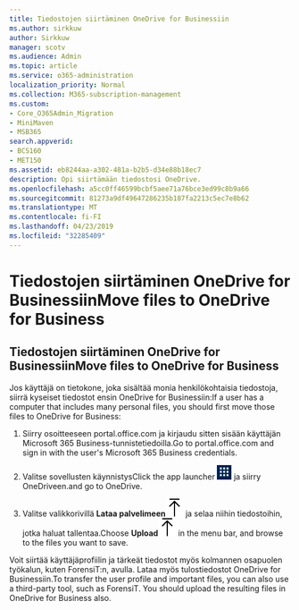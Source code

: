 ```yaml
---
title: Tiedostojen siirtäminen OneDrive for Businessiin
ms.author: sirkkuw
author: Sirkkuw
manager: scotv
ms.audience: Admin
ms.topic: article
ms.service: o365-administration
localization_priority: Normal
ms.collection: M365-subscription-management
ms.custom:
- Core_O365Admin_Migration
- MiniMaven
- MSB365
search.appverid:
- BCS160
- MET150
ms.assetid: eb8244aa-a302-481a-b2b5-d34e88b18ec7
description: Opi siirtämään tiedostosi OneDrive.
ms.openlocfilehash: a5cc0ff46599bcbf5aee71a76bce3ed99c8b9a66
ms.sourcegitcommit: 81273a9df49647286235b187fa2213c5ec7e8b62
ms.translationtype: MT
ms.contentlocale: fi-FI
ms.lasthandoff: 04/23/2019
ms.locfileid: "32285409"
---
```

# <a name="move-files-to-onedrive-for-business"></a><span data-ttu-id="01155-103">Tiedostojen siirtäminen OneDrive for Businessiin</span><span class="sxs-lookup"><span data-stu-id="01155-103">Move files to OneDrive for Business</span></span>

## <a name="move-files-to-onedrive-for-business"></a><span data-ttu-id="01155-104">Tiedostojen siirtäminen OneDrive for Businessiin</span><span class="sxs-lookup"><span data-stu-id="01155-104">Move files to OneDrive for Business</span></span>

<span data-ttu-id="01155-105">Jos käyttäjä on tietokone, joka sisältää monia henkilökohtaisia tiedostoja, siirrä kyseiset tiedostot ensin OneDrive for Businessiin:</span><span class="sxs-lookup"><span data-stu-id="01155-105">If a user has a computer that includes many personal files, you should first move those files to OneDrive for Business:</span></span>
  
1. <span data-ttu-id="01155-106">Siirry osoitteeseen portal.office.com ja kirjaudu sitten sisään käyttäjän Microsoft 365 Business-tunnistetiedoilla.</span><span class="sxs-lookup"><span data-stu-id="01155-106">Go to portal.office.com and sign in with the user's Microsoft 365 Business credentials.</span></span>
    
2. <span data-ttu-id="01155-107">Valitse sovellusten käynnistys</span><span class="sxs-lookup"><span data-stu-id="01155-107">Click the app launcher</span></span> ![The app launcher icon in Office 365](media/7502f4ec-3c9a-435d-a7b4-b9cda85189a7.png) <span data-ttu-id="01155-109">ja siirry OneDriveen.</span><span class="sxs-lookup"><span data-stu-id="01155-109">and go to OneDrive.</span></span> 
    
3. <span data-ttu-id="01155-110">Valitse valikkorivillä **Lataa palvelimeen**![Upload](media/d9b963b8-10af-42e2-953d-360301b83d3c.png) ja selaa niihin tiedostoihin, jotka haluat tallentaa.</span><span class="sxs-lookup"><span data-stu-id="01155-110">Choose **Upload**![Upload](media/d9b963b8-10af-42e2-953d-360301b83d3c.png) in the menu bar, and browse to the files you want to save.</span></span> 
    
<span data-ttu-id="01155-p101">Voit siirtää käyttäjäprofiilin ja tärkeät tiedostot myös kolmannen osapuolen työkalun, kuten ForensiT:n, avulla. Lataa myös tulostiedostot OneDrive for Businessiin.</span><span class="sxs-lookup"><span data-stu-id="01155-p101">To transfer the user profile and important files, you can also use a third-party tool, such as ForensiT. You should upload the resulting files in OneDrive for Business also.</span></span>
  
